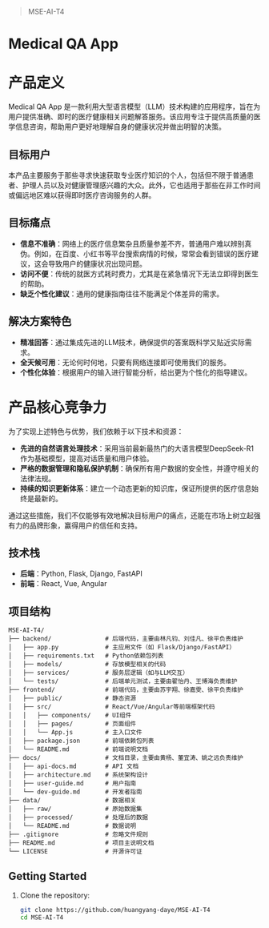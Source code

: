 > MSE-AI-T4
# Medical QA App

# 产品定义

Medical QA App 是一款利用大型语言模型（LLM）技术构建的应用程序，旨在为用户提供准确、即时的医疗健康相关问题解答服务。该应用专注于提供高质量的医学信息咨询，帮助用户更好地理解自身的健康状况并做出明智的决策。


## 目标用户

本产品主要服务于那些寻求快速获取专业医疗知识的个人，包括但不限于普通患者、护理人员以及对健康管理感兴趣的大众。此外，它也适用于那些在非工作时间或偏远地区难以获得即时医疗咨询服务的人群。

## 目标痛点

- **信息不准确**：网络上的医疗信息繁杂且质量参差不齐，普通用户难以辨别真伪。例如，在百度、小红书等平台搜索病情的时候，常常会看到错误的医疗建议，这会导致用户的健康状况出现问题。
- **访问不便**：传统的就医方式耗时费力，尤其是在紧急情况下无法立即得到医生的帮助。
- **缺乏个性化建议**：通用的健康指南往往不能满足个体差异的需求。

## 解决方案特色

- **精准回答**：通过集成先进的LLM技术，确保提供的答案既科学又贴近实际需求。
- **全天候可用**：无论何时何地，只要有网络连接即可使用我们的服务。
- **个性化体验**：根据用户的输入进行智能分析，给出更为个性化的指导建议。

# 产品核心竞争力

为了实现上述特色与优势，我们依赖于以下技术和资源：

- **先进的自然语言处理技术**：采用当前最新最热门的大语言模型DeepSeek-R1作为基础模型，提高对话质量和用户体验。
- **严格的数据管理和隐私保护机制**：确保所有用户数据的安全性，并遵守相关的法律法规。
- **持续的知识更新体系**：建立一个动态更新的知识库，保证所提供的医疗信息始终是最新的。

通过这些措施，我们不仅能够有效地解决目标用户的痛点，还能在市场上树立起强有力的品牌形象，赢得用户的信任和支持。

## 技术栈
- **后端**：Python, Flask, Django, FastAPI
- **前端**：React, Vue, Angular


## 项目结构
    MSE-AI-T4/
    ├── backend/               # 后端代码，主要由林凡钧、刘佳凡、徐平负责维护
    │   ├── app.py             # 主应用文件（如 Flask/Django/FastAPI）
    │   ├── requirements.txt   # Python依赖包列表
    │   ├── models/            # 存放模型相关的代码
    │   ├── services/          # 服务层逻辑（如与LLM交互）
    │   └── tests/             # 后端单元测试，主要由翟怡丹、王博海负责维护
    ├── frontend/              # 前端代码，主要由苏宇翔、徐嘉雯、徐平负责维护
    │   ├── public/            # 静态资源
    │   ├── src/               # React/Vue/Angular等前端框架代码
    │   │   ├── components/    # UI组件
    │   │   ├── pages/         # 页面组件
    │   │   └── App.js         # 主入口文件
    │   ├── package.json       # 前端依赖包列表
    │   └── README.md          # 前端说明文档
    ├── docs/                  # 文档目录，主要由黄杨、董宜涛、姚之远负责维护
    │   ├── api-docs.md        # API 文档
    │   ├── architecture.md    # 系统架构设计
    │   ├── user-guide.md      # 用户指南
    │   └── dev-guide.md       # 开发者指南
    ├── data/                  # 数据相关
    │   ├── raw/               # 原始数据集
    │   ├── processed/         # 处理后的数据
    │   └── README.md          # 数据说明
    ├── .gitignore             # 忽略文件规则
    ├── README.md              # 项目主说明文档
    └── LICENSE                # 开源许可证


## Getting Started
1. Clone the repository:
   ```bash
   git clone https://github.com/huangyang-daye/MSE-AI-T4
   cd MSE-AI-T4